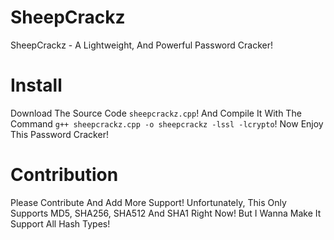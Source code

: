 # SheepCrackz
SheepCrackz - A Lightweight, And Powerful Password Cracker! 

# Install
Download The Source Code ```sheepcrackz.cpp```! And Compile It With The Command ```g++ sheepcrackz.cpp -o sheepcrackz -lssl -lcrypto```! Now Enjoy This Password Cracker!

# Contribution
Please Contribute And Add More Support! Unfortunately, This Only Supports MD5, SHA256, SHA512 And SHA1 Right Now! But I Wanna Make It Support All Hash Types!
